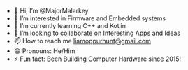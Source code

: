 - 👋 Hi, I’m @MajorMalarkey
- 👀 I’m interested in Firmware and Embedded systems
- 🌱 I’m currently learning C++ and Kotlin
- 💞️ I’m looking to collaborate on Interesting Apps and Ideas
- 📫 How to reach me liamoppurhunt@gmail.com
- 😄 Pronouns: He/Him
- ⚡ Fun fact: Been Building Computer Hardware since 2015!

<!---
MajorMalarkey/MajorMalarkey is a ✨ special ✨ repository because its `README.md` (this file) appears on your GitHub profile.
You can click the Preview link to take a look at your changes.
--->
